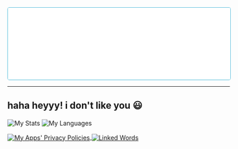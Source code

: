 <center>
    <img align="center" src="https://raw.githubusercontent.com/AwaisKing/AwaisKing/main/images/dumb_anim.gif" style="background-color: #fff;border: #57bdda solid 1px;border-radius: 4px;" />
</center>

---
haha heyyy! i don't like you 😃
---
<img align="center" alt="My Stats" title="My Stats" src="https://github-readme-stats.vercel.app/api?username=AwaisKing&show_icons=true&include_all_commits=true&hide=contribs,prs&theme=react"></img>
<img align="center" alt="My Languages" title="My Languages" src="https://github-readme-stats.vercel.app/api/top-langs/?username=AwaisKing&langs_count=6&layout=compact&theme=react"></img>

<a href="https://github.com/AwaisKing/Linked-Words">
    <img align="center" alt="My Apps' Privacy Policies" title="My Apps' Privacy Policies" src="https://github-readme-stats.vercel.app/api/pin/?username=AwaisKing&repo=PPs&show_owner=false&theme=react" />
</a>
<a href="https://github.com/AwaisKing/Linked-Words">
    <img align="center" alt="Linked Words" title="Linked Words" src="https://github-readme-stats.vercel.app/api/pin/?username=AwaisKing&repo=Linked-Words&show_owner=false&theme=react&layout=compact" />
</a>
